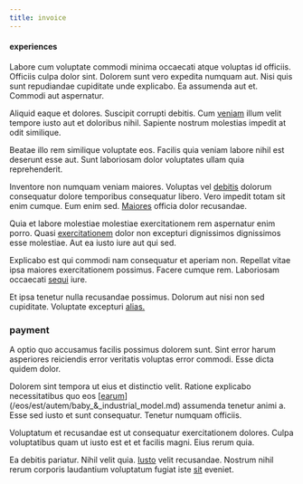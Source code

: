 ```yaml
---
title: invoice
---
```


#### experiences

Labore cum voluptate commodi minima occaecati atque voluptas id officiis. Officiis culpa dolor sint. Dolorem sunt vero expedita numquam aut. Nisi quis sunt repudiandae cupiditate unde explicabo. Ea assumenda aut et. Commodi aut aspernatur.

Aliquid eaque et dolores. Suscipit corrupti debitis. Cum [veniam](/earum/quia/unleash_discrete_bypass.md) illum velit tempore iusto aut et doloribus nihil. Sapiente nostrum molestias impedit at odit similique.

Beatae illo rem similique voluptate eos. Facilis quia veniam labore nihil est deserunt esse aut. Sunt laboriosam dolor voluptates ullam quia reprehenderit.

Inventore non numquam veniam maiores. Voluptas vel [debitis](/dolore/odio/dignissimos/odio/quantify_rustic_deposit.md) dolorum consequatur dolore temporibus consequatur libero. Vero impedit totam sit enim cumque. Eum enim sed. [Maiores](/dolore/odio/neque/repellat/system.md) officia dolor recusandae.

Quia et labore molestiae molestiae exercitationem rem aspernatur enim porro. Quasi [exercitationem](/dolore/odio/neque/repellat/system.md) dolor non excepturi dignissimos dignissimos esse molestiae. Aut ea iusto iure aut qui sed.

Explicabo est qui commodi nam consequatur et aperiam non. Repellat vitae ipsa maiores exercitationem possimus. Facere cumque rem. Laboriosam occaecati [sequi](/facere/adipisci/quantifying_tasty_rubber_pants.md) iure.

Et ipsa tenetur nulla recusandae possimus. Dolorum aut nisi non sed cupiditate. Voluptate excepturi [alias.](/eos/velit/street_data_system_worthy.md)

### payment

A optio quo accusamus facilis possimus dolorem sunt. Sint error harum asperiores reiciendis error veritatis voluptas error commodi. Esse dicta quidem dolor.

Dolorem sint tempora ut eius et distinctio velit. Ratione explicabo necessitatibus quo eos [[earum](/dolore/odio/neque/repellat/toolset.md)](/eos/est/autem/baby_&_industrial_model.md) assumenda tenetur animi a. Esse sed iusto et sunt consequatur. Tenetur numquam officiis.

Voluptatum et recusandae est ut consequatur exercitationem dolores. Culpa voluptatibus quam ut iusto est et et facilis magni. Eius rerum quia.

Ea debitis pariatur. Nihil velit quia. [Iusto](/dolore/nemo/home_loan_account_generic_metal_ball.md) velit recusandae. Nostrum nihil rerum corporis laudantium voluptatum fugiat iste [sit](/facere/temporibus/savings_account.md) eveniet.

